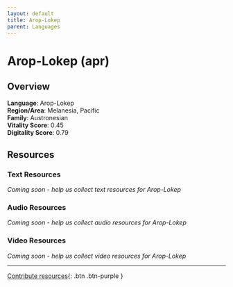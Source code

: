```yaml
---
layout: default
title: Arop-Lokep
parent: Languages
---
```


# Arop-Lokep (apr)

## Overview

**Language**: Arop-Lokep  
**Region/Area**: Melanesia, Pacific  
**Family**: Austronesian  
**Vitality Score**: 0.45  
**Digitality Score**: 0.79  

## Resources

### Text Resources
*Coming soon - help us collect text resources for Arop-Lokep*

### Audio Resources
*Coming soon - help us collect audio resources for Arop-Lokep*

### Video Resources
*Coming soon - help us collect video resources for Arop-Lokep*

---

[Contribute resources](https://fairtrain.github.io/){: .btn .btn-purple }
